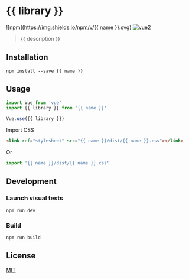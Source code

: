 # {{ library }}

![npm](https://img.shields.io/npm/v/{{ name }}.svg) [![vue2](https://img.shields.io/badge/vue-2.x-brightgreen.svg)](https://vuejs.org/)

> {{ description }}

## Installation

```
npm install --save {{ name }}
```

## Usage

``` js
import Vue from 'vue'
import {{ library }} from '{{ name }}'

Vue.use({{ library }})
```

Import CSS
``` html
<link ref="stylesheet" src="{{ name }}/dist/{{ name }}.css"></link>
```
Or
``` js
import '{{ name }}/dist/{{ name }}.css'
```

## Development

### Launch visual tests

```
npm run dev
```

### Build

```
npm run build
```

## License

[MIT](http://opensource.org/licenses/MIT)
